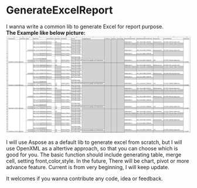 # GenerateExcelReport

I wanna write a common lib to generate Excel for report purpose.   
**The Example like below picture:**   
![](/assets/images/ExcelReport.png)  


I will use Aspose as a default lib to generate excel from scratch, but I will use OpenXML as a altertive approach, so that you can choose which is good for you.
The basic function should include generating table, merge cell, setting front,color,style. In the future, There will be chart, pivot or more advance feature.
Current is from very beginning, I will keep update. 




It welcomes if you wanna contribute any code, idea or feedback.
